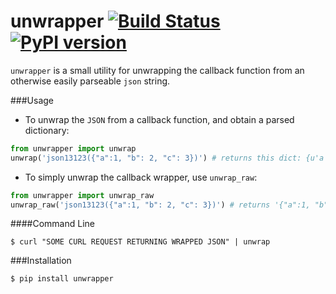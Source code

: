 # unwrapper [![Build Status](https://travis-ci.org/shaunvxc/unwrapper.svg?branch=master)](https://travis-ci.org/shaunvxc/unwrapper) [![PyPI version](https://badge.fury.io/py/unwrapper.svg)](https://badge.fury.io/py/unwrapper)

`unwrapper` is a small utility for unwrapping the callback function from an otherwise easily parseable `json` string.

###Usage
* To unwrap the `JSON` from a callback function, and obtain a parsed dictionary:
```python
from unwrapper import unwrap
unwrap('json13123({"a":1, "b": 2, "c": 3})') # returns this dict: {u'a': 1, u'c': 3, u'b': 2}
```
* To simply unwrap the callback wrapper, use `unwrap_raw`:
```python
from unwrapper import unwrap_raw
unwrap_raw('json13123({"a":1, "b": 2, "c": 3})') # returns '{"a":1, "b": 2, "c": 3}'
```

####Command Line
 
 `$ curl "SOME CURL REQUEST RETURNING WRAPPED JSON" | unwrap`
 
###Installation

`$ pip install unwrapper`
